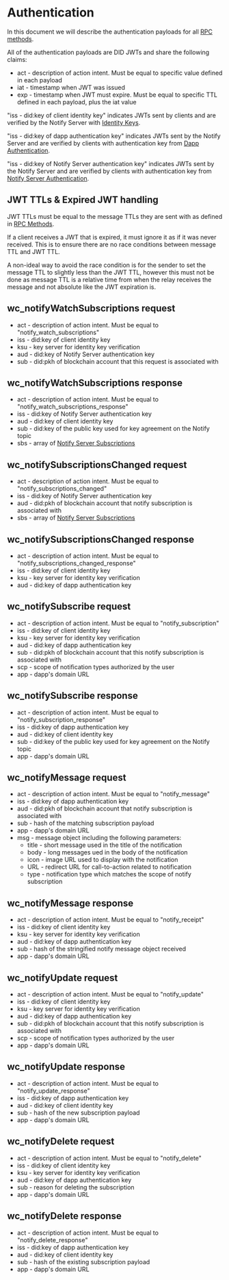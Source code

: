 # Authentication

In this document we will describe the authentication payloads for all [RPC methods](./rpc-methods.md).

All of the authentication payloads are DID JWTs and share the following claims:

- act - description of action intent. Must be equal to specific value defined in each payload
- iat - timestamp when JWT was issued
- exp - timestamp when JWT must expire. Must be equal to specific TTL defined in each payload, plus the iat value

"iss - did:key of client identity key" indicates JWTs sent by clients and are verified by the Notify Server with [Identity Keys](../../servers/keys/identity-keys).

"iss - did:key of dapp authentication key" indicates JWTs sent by the Notify Server and are verified by clients with authentication key from [Dapp Authentication](./dapp-authentication.md).

"iss - did:key of Notify Server authentication key" indicates JWTs sent by the Notify Server and are verified by clients with authentication key from [Notify Server Authentication](./notify-server-authentication.md).

## JWT TTLs & Expired JWT handling

JWT TTLs must be equal to the message TTLs they are sent with as defined in [RPC Methods](./rpc-methods.md).

If a client receives a JWT that is expired, it must ignore it as if it was never received. This is to ensure there are no race conditions between message TTL and JWT TTL.

A non-ideal way to avoid the race condition is for the sender to set the message TTL to slightly less than the JWT TTL, however this must not be done as message TTL is a relative time from when the relay receives the message and not absolute like the JWT expiration is.

## wc_notifyWatchSubscriptions request

- act - description of action intent. Must be equal to "notify_watch_subscriptions"
- iss - did:key of client identity key
- ksu - key server for identity key verification
- aud - did:key of Notify Server authentication key
- sub - did:pkh of blockchain account that this request is associated with

## wc_notifyWatchSubscriptions response

- act - description of action intent. Must be equal to "notify_watch_subscriptions_response"
- iss - did:key of Notify Server authentication key
- aud - did:key of client identity key
- sub - did:key of the public key used for key agreement on the Notify topic
- sbs - array of [Notify Server Subscriptions](./data-structures.md#notify-server-subscriptions)

## wc_notifySubscriptionsChanged request

- act - description of action intent. Must be equal to "notify_subscriptions_changed"
- iss - did:key of Notify Server authentication key
- aud - did:pkh of blockchain account that notify subscription is associated with
- sbs - array of [Notify Server Subscriptions](./data-structures.md#notify-server-subscriptions)

## wc_notifySubscriptionsChanged response

- act - description of action intent. Must be equal to "notify_subscriptions_changed_response"
- iss - did:key of client identity key
- ksu - key server for identity key verification
- aud - did:key of dapp authentication key

## wc_notifySubscribe request

- act - description of action intent. Must be equal to "notify_subscription"
- iss - did:key of client identity key
- ksu - key server for identity key verification
- aud - did:key of dapp authentication key
- sub - did:pkh of blockchain account that this notify subscription is associated with
- scp - scope of notification types authorized by the user
- app - dapp's domain URL

## wc_notifySubscribe response

- act - description of action intent. Must be equal to "notify_subscription_response"
- iss - did:key of dapp authentication key
- aud - did:key of client identity key
- sub - did:key of the public key used for key agreement on the Notify topic 
- app - dapp's domain URL

## wc_notifyMessage request

- act - description of action intent. Must be equal to "notify_message"
- iss - did:key of dapp authentication key
- aud - did:pkh of blockchain account that notify subscription is associated with
- sub - hash of the matching subscription payload
- app - dapp's domain URL
- msg - message object including the following parameters:
    - title - short message used in the title of the notification
    - body - long messages ued in the body of the notification
    - icon - image URL used to display with the notification
    - URL -  redirect URL for call-to-action related to notification
    - type - notification type which matches the scope of notify subscription

## wc_notifyMessage response

- act - description of action intent. Must be equal to "notify_receipt"
- iss - did:key of client identity key
- ksu - key server for identity key verification
- aud - did:key of dapp authentication key
- sub - hash of the stringified notify message object received
- app - dapp's domain URL

## wc_notifyUpdate request

- act - description of action intent. Must be equal to "notify_update"
- iss - did:key of client identity key
- ksu - key server for identity key verification
- aud - did:key of dapp authentication key
- sub - did:pkh of blockchain account that this notify subscription is associated with
- scp - scope of notification types authorized by the user
- app - dapp's domain URL

## wc_notifyUpdate response

- act - description of action intent. Must be equal to "notify_update_response"
- iss - did:key of dapp authentication key
- aud - did:key of client identity key
- sub - hash of the new subscription payload
- app - dapp's domain URL

## wc_notifyDelete request

- act - description of action intent. Must be equal to "notify_delete"
- iss - did:key of client identity key
- ksu - key server for identity key verification
- aud - did:key of dapp authentication key
- sub - reason for deleting the subscription
- app - dapp's domain URL

## wc_notifyDelete response

- act - description of action intent. Must be equal to "notify_delete_response"
- iss - did:key of dapp authentication key
- aud - did:key of client identity key
- sub - hash of the existing subscription payload
- app - dapp's domain URL

